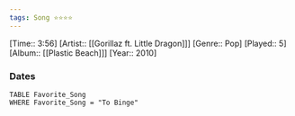```yaml
---
tags: Song ⭐⭐⭐⭐ 
---
```

[Time:: 3:56]
[Artist:: [[Gorillaz ft. Little Dragon]]]
[Genre:: Pop]
[Played:: 5]
[Album:: [[Plastic Beach]]]
[Year:: 2010]
### Dates
````dataview
TABLE Favorite_Song
WHERE Favorite_Song = "To Binge"
````